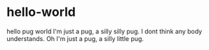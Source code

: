 # hello-world
hello pug world
I'm just a pug, a silly silly pug. I dont think any body understands. Oh I'm just a pug, a silly little pug.
